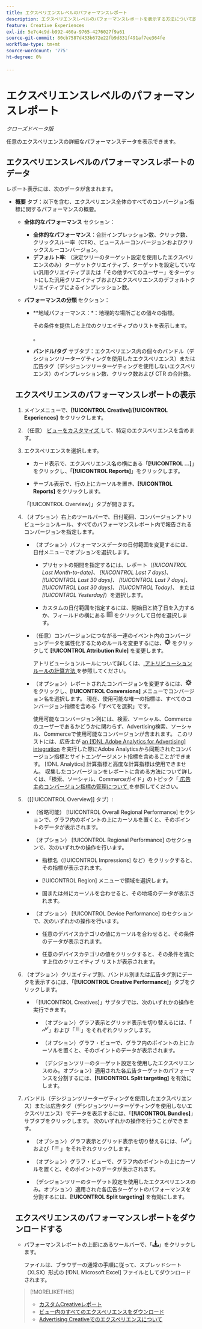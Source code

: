 ```yaml
---
title: エクスペリエンスレベルのパフォーマンスレポート
description: エクスペリエンスレベルのパフォーマンスレポートを表示する方法について説明します。
feature: Creative Experiences
exl-id: 5e7c4c9d-b992-460a-9765-4276027f9a61
source-git-commit: 80cb7587d433b672e22fb9d831f491af7ee364fe
workflow-type: tm+mt
source-wordcount: '775'
ht-degree: 0%

---
```


# エクスペリエンスレベルのパフォーマンスレポート

*クローズドベータ版*

任意のエクスペリエンスの詳細なパフォーマンスデータを表示できます。

## エクスペリエンスレベルのパフォーマンスレポートのデータ

レポート表示には、次のデータが含まれます。

* **概要** タブ：以下を含む、エクスペリエンス全体のすべてのコンバージョン指標に関するパフォーマンスの概要。

  <!-- Currently, the only metric in the settings list at the top of this main tab is "Select All." And I don't see this as of 2/8:  You can optionally combine two metrics at a time into a single chart. -->

   * **全体的なパフォーマンス** セクション：

      * **全体的なパフォーマンス**：合計インプレッション数、クリック数、クリックスルー率（CTR）、ビュースルーコンバージョンおよびクリックスルーコンバージョン。

     <!--
     ![Overall performance](/help/creative/assets/experience-report-overall-performance.png "Overall performance"){width="100" zoomable="yes"}
          -->

      * **デフォルト率**: （決定ツリーのターゲット設定を使用したエクスペリエンスのみ）ターゲットクリエイティブ、ターゲットを設定していない汎用クリエイティブまたは「その他すべてのユーザー」をターゲットにした汎用クリエイティブおよびエクスペリエンスのデフォルトクリエイティブによるインプレッション数。

     <!--
     ![Default rate](/help/creative/assets/experience-report-default-rate.png "Default rate"){width="100" zoomable="yes"} 
     -->

   * **パフォーマンスの分類** セクション：

      * **地域パフォーマンス：*：地理的な場所ごとの個々の指標。

        <!--   
      ![Regional performance](/help/creative/assets/experience-report-regional-performance.png "Regional performance"){width="100" zoomable="yes"}
      -->

      * **デバイスのパフォーマンス：** デバイスタイプ、オペレーティングシステムおよびブラウザー別の個々の指標。 必要に応じて、任意のデバイスカテゴリの値をクリックして <!-- NN --> その条件を提供した上位のクリエイティブのリストを表示します。

        <!--    
      ![Device performance](/help/creative/assets/experience-report-device-performance.png "Device performance"){width="100" zoomable="yes"}
      -->

* **Creativeのパフォーマンス** タブ*: クリエイティブ、バンドルまたは広告タグ別のパフォーマンスの概要。以下に例を示します。

   * **クリエイティブ** サブタブ：エクスペリエンス内の各クリエイティブのインプレッション数、クリック数および CTR の合計 <!-- No breakdown yet for the individual ad elements and/or the served ads. -->。

   * **バンドル/タグ** サブタブ：エクスペリエンス内の個々のバンドル（デシジョンツリーターゲティングを使用したエクスペリエンス）または広告タグ（デシジョンツリーターゲティングを使用しないエクスペリエンス）のインプレッション数、クリック数および CTR の合計数。

## エクスペリエンスのパフォーマンスレポートの表示

1. メインメニューで、**[!UICONTROL Creative]**/**[!UICONTROL Experiences]** をクリックします。

1. （任意） [ ビューをカスタマイズ ](/help/creative/introduction/customize-data-views.md) して、特定のエクスペリエンスを含めます。

1. エクスペリエンスを選択します。

   * カード表示で、エクスペリエンス名の横にある「**[!UICONTROL ...]**」をクリックし、「**[!UICONTROL Reports]**」をクリックします。

   * テーブル表示で、行の上にカーソルを置き、**[!UICONTROL Reports]** をクリックします。

   「[!UICONTROL Overview]」タブが開きます。

1. （オプション）右上のツールバーで、日付範囲、コンバージョンアトリビューションルール、すべてのパフォーマンスレポート内で報告されるコンバージョンを指定します。

   * （オプション）パフォーマンスデータの日付範囲を変更するには、日付メニューでオプションを選択します。

      * プリセットの期間を指定するには、レポート（*[!UICONTROL Last Month-to-date]、* *[!UICONTROL Last 7 days]、* *[!UICONTROL Last 30 days]、* *[!UICONTROL Last 7 days]、* *[!UICONTROL Last 30 days]、* *[!UICONTROL Today]、* または *[!UICONTROL Yesterday]*）を選択します。

      * カスタムの日付範囲を指定するには、開始日と終了日を入力するか、フィールドの横にある ![ カレンダーアイコン ](/help/search-social-commerce/assets/calendar.png) をクリックして日付を選択します。

   * （任意）コンバージョンにつながる一連のイベント内のコンバージョンデータを属性化するためのルールを変更するには、![ 設定 ](/help/creative/assets/settings.png) をクリックして **[!UICONTROL Attribution Rule]** を変更します。

     アトリビューションルールについて詳しくは、[ アトリビューションルールの計算方法 ](/help/search-social-commerce/reports/attribution-rules.md) を参照してください。

   * （オプション）レポートされたコンバージョンを変更するには、![ 設定 ](/help/creative/assets/settings.png) をクリックし、**[!UICONTROL Conversions]** メニューでコンバージョン名を選択します。 現在、使用可能な唯一の指標は、すべてのコンバージョン指標を含める「すべてを選択」です。

     使用可能なコンバージョン列には、検索、ソーシャル、Commerceのユーザーであるかどうかに関わらず、Advertising検索、ソーシャル、Commerceで使用可能なコンバージョンが含まれます。 このリストには、広告主が [an [!DNL Adobe Analytics for Advertising] integration](/help/integrations/analytics/overview.md) を実行した際にAdobe Analyticsから同期されたコンバージョン指標とサイトエンゲージメント指標を含めることができます。 [!DNL Analytics] 計算指標と高度な計算指標は使用できません。 収集したコンバージョンをレポートに含める方法について詳しくは、「検索、ソーシャル、Commerceガイド」のトピック「[ 広告主のコンバージョン指標の管理について ](/help/search-social-commerce/admin/conversion-metrics/conversion-metric-about.md) を参照してください。

1. （[[!UICONTROL Overview]] タブ）:

   * （省略可能） [!UICONTROL Overall Regional Performance] セクションで、グラフ内のポイントの上にカーソルを置くと、そのポイントのデータが表示されます。

   * （オプション） [!UICONTROL Regional Performance] のセクションで、次のいずれかの操作を行います。

      * 指標名（[!UICONTROL Impressions] など）をクリックすると、その指標が表示されます。

      * [!UICONTROL Region] メニューで領域を選択します。

      * 国または州にカーソルを合わせると、その地域のデータが表示されます。

   * （オプション） [!UICONTROL Device Performance] のセクションで、次のいずれかの操作を行います。

      * 任意のデバイスカテゴリの値にカーソルを合わせると、その条件のデータが表示されます。

      * 任意のデバイスカテゴリの値をクリックすると、その条件を満たす上位のクリエイティブ <!-- NN--> リストが表示されます。

1. （オプション）クリエイティブ別、バンドル別または広告タグ別にデータを表示するには、「**[!UICONTROL Creative Performance]**」タブをクリックします。

   * 「[!UICONTROL Creatives]」サブタブでは、次のいずれかの操作を実行できます。

      * （オプション）グラフ表示とグリッド表示を切り替えるには、「![ グラフ ](/help/creative/assets/chart-view-button.png " グラフ ")」および「![グリッド](/help/creative/assets/table-view-button.png "グリッド")」をそれぞれクリックします。

      * （オプション）グラフ・ビューで、グラフ内のポイントの上にカーソルを置くと、そのポイントのデータが表示されます。

      * （デシジョンツリーのターゲット設定を使用したエクスペリエンスのみ。オプション）適用された各広告ターゲットのパフォーマンスを分割するには、**[!UICONTROL Split targeting]** を有効にします。

1. バンドル（デシジョンツリーターゲティングを使用したエクスペリエンス）または広告タグ（デシジョンツリーターゲティングを使用しないエクスペリエンス）でデータを表示するには、「**[!UICONTROL Bundles]**」サブタブをクリックします。 次のいずれかの操作を行うことができます。

   * （オプション）グラフ表示とグリッド表示を切り替えるには、「![ グラフ ](/help/creative/assets/chart-view-button.png " グラフ ")」および「![グリッド](/help/creative/assets/table-view-button.png "グリッド")」をそれぞれクリックします。

   * （オプション）グラフ・ビューで、グラフ内のポイントの上にカーソルを置くと、そのポイントのデータが表示されます。

   * （デシジョンツリーのターゲット設定を使用したエクスペリエンスのみ。オプション）適用された各広告ターゲットのパフォーマンスを分割するには、**[!UICONTROL Split targeting]** を有効にします。

## エクスペリエンスのパフォーマンスレポートをダウンロードする

* パフォーマンスレポートの上部にあるツールバーで、「![ ダウンロード ](/help/creative/assets/download.png " ダウンロード ")」をクリックします。

  ファイルは、ブラウザーの通常の手順に従って、スプレッドシート（XLSX）形式の [!DNL Microsoft Excel] ファイルとしてダウンロードされます。

>[!MORELIKETHIS]
>
>* [ カスタムCreativeレポート ](/help/creative/report-custom-creative.md)
>* [ ビュー内のすべてのエクスペリエンスをダウンロード ](/help/creative/experiences/experience-download-view.md)
>* [Advertising Creativeでのエクスペリエンスについて ](/help/creative/experiences/experience-about.md)
